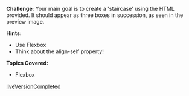 **Challenge**:
Your main goal is to create a 'staircase' using the HTML provided. It should appear as three boxes in succession, as seen in the preview image.

**Hints:**
 - Use Flexbox
 - Think about the align-self property!

**Topics Covered:**
 - Flexbox
 
 [liveVersionCompleted](https://scrimba.com/scrim/co6bb4e17957be25a5df46454)